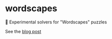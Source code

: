 # wordscapes
🧩 Experimental solvers for "Wordscapes" puzzles

See the [blog post](https://benjamincongdon.me/blog/2018/10/07/Wordscapes/)
